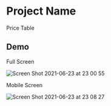 # Project Name
Price Table 

## Demo

Full Screen

![Screen Shot 2021-06-23 at 23 00 55](https://user-images.githubusercontent.com/52270073/123139194-c2d70400-d477-11eb-83e5-cf5b286dc4fb.png)

Mobile Screen

![Screen Shot 2021-06-23 at 23 08 27](https://user-images.githubusercontent.com/52270073/123139421-02055500-d478-11eb-9b6e-786090e6ce25.png)

